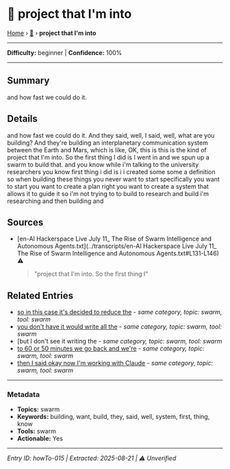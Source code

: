 # 🔧 project that I'm into

[Home](../index.md) › [🔧](./) › **project that I'm into**

---

**Difficulty:** beginner | **Confidence:** 100%

---


## Summary
and how fast we could do it.

## Details
and how fast we could do it. And they said,
well, I said, well, what are you building? And
they're building an interplanetary
communication system between the Earth and Mars,
which is like, OK, this is this is the kind of
project that I'm into. So the first thing I
did is I went in and we spun up a swarm to
build that. and you know while i'm talking
to the university researchers you know
first thing i did is i i created some some a
definition so when building these things you never
want to start specifically you want to start
you want to create a plan right you want to
create a system that allows it to guide it
so i'm not trying to to build to research and
build i'm researching and then building and





## Sources
- [en-AI Hackerspace Live July 11_ The Rise of Swarm Intelligence and Autonomous Agents.txt](../transcripts/en-AI Hackerspace Live July 11_ The Rise of Swarm Intelligence and Autonomous Agents.txt#L131-L146) ⚠️
  > "project that I'm into. So the first thing I"

## Related Entries

- [so in this case it's decided to reduce the](../how-to/howTo-002.md) - *same category, topic: swarm, tool: swarm*
- [you don't have it would write all the](../how-to/howTo-006.md) - *same category, topic: swarm, tool: swarm*
- [but I don't see it writing the [](../how-to/howTo-007.md) - *same category, topic: swarm, tool: swarm*
- [to 60 or 50 minutes we go back and we're](../how-to/howTo-016.md) - *same category, topic: swarm, tool: swarm*
- [then I said okay now I'm working with Claude](../how-to/howTo-017.md) - *same category, topic: swarm, tool: swarm*


---

### Metadata
- **Topics:** swarm
- **Keywords:** building, want, build, they, said, well, system, first, thing, know
- **Tools:** swarm
- **Actionable:** Yes

---

*Entry ID: howTo-015 | Extracted: 2025-08-21 | ⚠️ Unverified*
